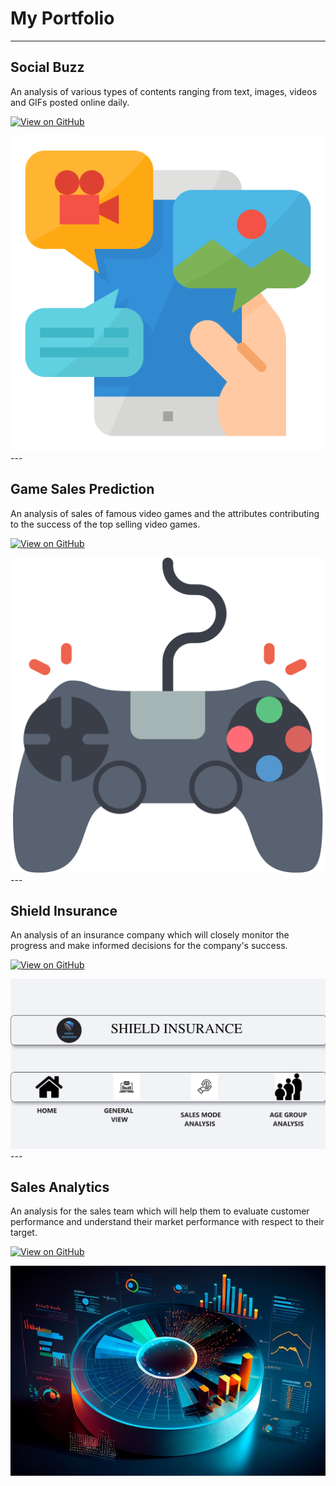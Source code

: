 # My Portfolio
---
## Social Buzz

An analysis of various types of contents ranging from text, images, videos and GIFs posted online daily.

[![View on GitHub](https://img.shields.io/badge/Github-View_on_GitHub-blue?logo=GitHub)](https://github.com/sameerbeloshe/Social-buzz)

<center><img src="assets/img/SocialBuzz.png"/></center>
---

## Game Sales Prediction

An analysis of sales of famous video games and the attributes contributing to the success of the top selling video games.

[![View on GitHub](https://img.shields.io/badge/Github-View_on_GitHub-blue?logo=GitHub)](https://github.com/sameerbeloshe/Social-buzz)

<center><img src="assets/img/VideoGame.png"/></center>
---

## Shield Insurance

An analysis of an insurance company which will closely monitor the progress and make informed decisions for the company's success.

[![View on GitHub](https://img.shields.io/badge/Github-View_on_GitHub-blue?logo=GitHub)](https://github.com/sameerbeloshe/Social-buzz)

<center><img src="assets/img/ShieldInsurance.png"/></center>
---

## Sales Analytics

An analysis for the sales team which will help them to evaluate customer performance and understand their market performance with respect to their target.

[![View on GitHub](https://img.shields.io/badge/Github-View_on_GitHub-blue?logo=GitHub)](https://github.com/sameerbeloshe/Social-buzz)

<center><img src="assets/img/SalesAnalytics.jpg"/></center>
